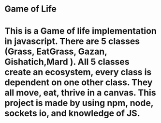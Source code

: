 # Game of Life
# This is a Game of life implementation in javascript. There are 5 classes (Grass, EatGrass, Gazan, Gishatich,Mard ). All 5 classes create an ecosystem, every class is  dependent  on one other class. They all move, eat, thrive in a canvas. This project is made by using npm, node, sockets io, and knowledge of JS. 
